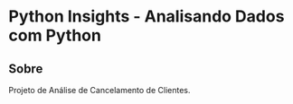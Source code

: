 <h1> Python Insights - Analisando Dados com Python </h1>

<h2> Sobre </h2>
Projeto de Análise de Cancelamento de Clientes. 

 
